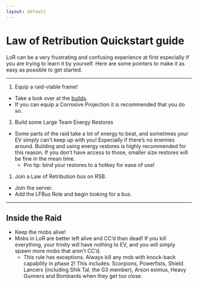 ```yaml
---
layout: default
---
```

# Law of Retribution Quickstart guide

LoR can be a very frustrating and confusing experience at first especially if you are trying to learn it by yourself.  Here are some pointers to make it as easy as possible to get started.

* * *

1. Equip a raid-viable frame!
- Take a look over at the [builds]({{site.baseurl}}/Builds/Law-of-Retribution/).
- If you can equip a Corrosive Projection it is recommended that you do so.
1. Build some Large Team Energy Restores
- Some parts of the raid take a lot of energy to beat, and sometimes your EV simply can’t keep up with you! Especially if there’s no enemies around. Building and using energy restores is highly recommended for this reason. If you don't have access to those, smaller size restores will be fine in the mean time.
  - Pro tip: bind your restores to a hotkey for ease of use!
1. Join a Law of Retribution bus on RSB.
- Join the server.
- Add the LFBus Role and begin looking for a bus.

* * *

## Inside the Raid

- Keep the mobs alive!
- Mobs in LoR are better left alive and CC’d than dead! If you kill everything, your trinity will have nothing to EV, and you will simply spawn more mobs that aren’t CC’d.
  - This rule has exceptions. Always kill any mob with knock-back capability in phase 2! This includes: Scorpions, Powerfists, Shield Lancers (including Shik Tal, the G3 member), Arson eximus, Heavy Gunners and Bombards when they get too close.